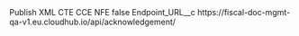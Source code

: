 <?xml version="1.0" encoding="UTF-8"?>
<CustomMetadata xmlns="http://soap.sforce.com/2006/04/metadata" xmlns:xsi="http://www.w3.org/2001/XMLSchema-instance" xmlns:xsd="http://www.w3.org/2001/XMLSchema">
    <label>Publish XML CTE CCE NFE</label>
    <protected>false</protected>
    <values>
        <field>Endpoint_URL__c</field>
        <value xsi:type="xsd:string">https://fiscal-doc-mgmt-qa-v1.eu.cloudhub.io/api/acknowledgement/</value>
    </values>
</CustomMetadata>
